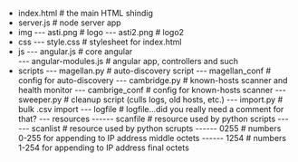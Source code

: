 
- index.html             # the main HTML shindig
- server.js              # node server app
- img
--- asti.png            # logo
--- asti2.png           # logo2
- css
--- style.css           # stylesheet for index.html
- js
--- angular.js          # core angular   
--- angular-modules.js  # angular app, controllers and such
- scripts
--- magellan.py         # auto-discovery script
--- magellan_conf       # config for auto-discovery 
--- cambridge.py        # known-hosts scanner and health monitor
--- cambrige_conf       # config for known-hosts scanner
--- sweeper.py          # cleanup script (culls logs, old hosts, etc.)
--- import.py           # bulk .csv import
--- logfile             # logfile...did you really need a comment for that?
--- resources
------ scanfile         # resource used by python scripts
------ scanlist         # resource used by python scrupts
------ 0255             # numbers 0-255 for appending to IP address middle octets
------ 1254             # numbers 1-254 for appending to IP address final octets
